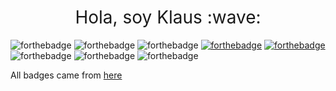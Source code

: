 <h1 style="font-weight:normal" align="center">
  &nbsp;Hola, soy Klaus :wave:&nbsp;
</h1>

![forthebadge](https://forthebadge.com/images/badges/powered-by-electricity.svg)
![forthebadge](https://forthebadge.com/images/badges/built-with-love.svg)
![forthebadge](https://forthebadge.com/images/badges/ctrl-c-ctrl-v.svg)
[![forthebadge](https://forthebadge.com/images/badges/certified-elijah-wood.svg)](https://en.wikipedia.org/wiki/Elijah_Wood)
[![forthebadge](https://forthebadge.com/images/badges/compatibility-club-penguin.svg)](https://ubuntu.com/)
![forthebadge](https://forthebadge.com/images/badges/winter-is-coming.svg)
![forthebadge](https://forthebadge.com/images/badges/you-didnt-ask-for-this.svg)
![forthebadge](https://forthebadge.com/images/badges/works-on-my-machine.svg)

All badges came from [here](https://forthebadge.com)

<!--
**klauswiese/klauswiese** is a ✨ _special_ ✨ repository because its `README.md` (this file) appears on your GitHub profile.
  [![forthebadge](https://forthebadge.com/images/badges/works-on-my-machine.svg)](https://forthebadge.com)
 [![forthebadge](https://forthebadge.com/images/badges/you-didnt-ask-for-this.svg)](https://forthebadge.com)
Here are some ideas to get you started:

- 🔭 I’m currently working on ...
- 🌱 I’m currently learning ...
- 👯 I’m looking to collaborate on ...
- 🤔 I’m looking for help with ...
- 💬 Ask me about ...
- 📫 How to reach me: ...
- 😄 Pronouns: ...
- ⚡ Fun fact: ...
-->
